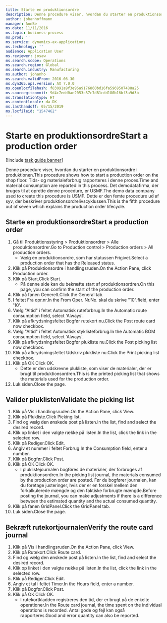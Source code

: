 ```yaml
---
title: Starte en produktionsordre
description: Denne procedure viser, hvordan du starter en produktionsordre i produktionen.
author: johanhoffmann
manager: AnnBe
ms.date: 11/11/2016
ms.topic: business-process
ms.prod: ''
ms.service: dynamics-ax-applications
ms.technology: ''
audience: Application User
ms.reviewer: josaw
ms.search.scope: Operations
ms.search.region: Global
ms.search.industry: Manufacturing
ms.author: johanho
ms.search.validFrom: 2016-06-30
ms.dyn365.ops.version: AX 7.0.0
ms.openlocfilehash: f83091a9f3e96a9176860bd16fa5969507488a25
ms.sourcegitcommit: 9d4c7edd0ae2053c37c7d81cdd180b16bf3a9d3b
ms.translationtype: HT
ms.contentlocale: da-DK
ms.lasthandoff: 05/15/2019
ms.locfileid: "1547462"
---
```

# <a name="start-a-production-order"></a><span data-ttu-id="03f00-103">Starte en produktionsordre</span><span class="sxs-lookup"><span data-stu-id="03f00-103">Start a production order</span></span>

[!include [task guide banner](../../includes/task-guide-banner.md)]

<span data-ttu-id="03f00-104">Denne procedure viser, hvordan du starter en produktionsordre i produktionen.</span><span class="sxs-lookup"><span data-stu-id="03f00-104">This procedure shows how to start a production order on the shop floor.</span></span> <span data-ttu-id="03f00-105">Tids- og materialeforbrug rapporteres i denne proces.</span><span class="sxs-lookup"><span data-stu-id="03f00-105">Time and material consumption are reported in this process.</span></span> <span data-ttu-id="03f00-106">Det demodatafirma, der bruges til at oprette denne procedure, er USMF.</span><span class="sxs-lookup"><span data-stu-id="03f00-106">The demo data company used to create this procedure is USMF.</span></span> <span data-ttu-id="03f00-107">Dette er den femte procedure ud af syv, der beskriver produktionsordrelivscyklussen.</span><span class="sxs-lookup"><span data-stu-id="03f00-107">This is the fifth procedure out of seven which explains the production order lifecycle.</span></span>


## <a name="start-a-production-order"></a><span data-ttu-id="03f00-108">Starte en produktionsordre</span><span class="sxs-lookup"><span data-stu-id="03f00-108">Start a production order</span></span>
1. <span data-ttu-id="03f00-109">Gå til Produktionsstyring > Produktionsordrer > Alle produktionsordrer.</span><span class="sxs-lookup"><span data-stu-id="03f00-109">Go to Production control > Production orders > All production orders.</span></span>
    * <span data-ttu-id="03f00-110">Vælg en produktionsordre, som har statussen Frigivet.</span><span class="sxs-lookup"><span data-stu-id="03f00-110">Select a production order that has the Released status.</span></span>  
2. <span data-ttu-id="03f00-111">Klik på Produktionsordre i handlingsruden.</span><span class="sxs-lookup"><span data-stu-id="03f00-111">On the Action Pane, click Production order.</span></span>
3. <span data-ttu-id="03f00-112">Klik på Start.</span><span class="sxs-lookup"><span data-stu-id="03f00-112">Click Start.</span></span>
    * <span data-ttu-id="03f00-113">På denne side kan du bekræfte start af produktionsordren.</span><span class="sxs-lookup"><span data-stu-id="03f00-113">On this page, you can confirm the start of the production order.</span></span>  
4. <span data-ttu-id="03f00-114">Klik på fanen Generelt.</span><span class="sxs-lookup"><span data-stu-id="03f00-114">Click the General tab.</span></span>
5. <span data-ttu-id="03f00-115">I feltet Fra opr.nr.</span><span class="sxs-lookup"><span data-stu-id="03f00-115">In the From Oper.</span></span> <span data-ttu-id="03f00-116">Nr.</span><span class="sxs-lookup"><span data-stu-id="03f00-116">No.</span></span> <span data-ttu-id="03f00-117">skal du skrive "10".</span><span class="sxs-lookup"><span data-stu-id="03f00-117">field, enter '10'.</span></span>
6. <span data-ttu-id="03f00-118">Vælg "Altid" i feltet Automatisk ruteforbrug.</span><span class="sxs-lookup"><span data-stu-id="03f00-118">In the Automatic route consumption field, select 'Always'.</span></span>
7. <span data-ttu-id="03f00-119">Klik på afkrydsningsfeltet Bogfør rutekort nu.</span><span class="sxs-lookup"><span data-stu-id="03f00-119">Click the Post route card now checkbox.</span></span>
8. <span data-ttu-id="03f00-120">Vælg "Altid" i feltet Automatisk styklisteforbrug.</span><span class="sxs-lookup"><span data-stu-id="03f00-120">In the Automatic BOM consumption field, select 'Always'.</span></span>
9. <span data-ttu-id="03f00-121">Klik på afkrydsningsfeltet Bogfør plukliste nu.</span><span class="sxs-lookup"><span data-stu-id="03f00-121">Click the Post picking list now checkbox.</span></span>
10. <span data-ttu-id="03f00-122">Klik på afkrydsningsfeltet Udskriv plukliste nu.</span><span class="sxs-lookup"><span data-stu-id="03f00-122">Click the Print picking list checkbox.</span></span>
11. <span data-ttu-id="03f00-123">Klik på OK.</span><span class="sxs-lookup"><span data-stu-id="03f00-123">Click OK.</span></span>
    * <span data-ttu-id="03f00-124">Dette er den udskrevne plukliste, som viser de materialer, der er brugt til produktionsordren.</span><span class="sxs-lookup"><span data-stu-id="03f00-124">This is the printed picking list that shows the materials used for the production order.</span></span>  
12. <span data-ttu-id="03f00-125">Luk siden.</span><span class="sxs-lookup"><span data-stu-id="03f00-125">Close the page.</span></span>

## <a name="validate-the-picking-list"></a><span data-ttu-id="03f00-126">Valider pluklisten</span><span class="sxs-lookup"><span data-stu-id="03f00-126">Validate the picking list</span></span>
1. <span data-ttu-id="03f00-127">Klik på Vis i handlingsruden.</span><span class="sxs-lookup"><span data-stu-id="03f00-127">On the Action Pane, click View.</span></span>
2. <span data-ttu-id="03f00-128">Klik på Plukliste.</span><span class="sxs-lookup"><span data-stu-id="03f00-128">Click Picking list.</span></span>
3. <span data-ttu-id="03f00-129">Find og vælg den ønskede post på listen.</span><span class="sxs-lookup"><span data-stu-id="03f00-129">In the list, find and select the desired record.</span></span>
4. <span data-ttu-id="03f00-130">Klik op linket i den valgte række på listen.</span><span class="sxs-lookup"><span data-stu-id="03f00-130">In the list, click the link in the selected row.</span></span>
5. <span data-ttu-id="03f00-131">Klik på Rediger.</span><span class="sxs-lookup"><span data-stu-id="03f00-131">Click Edit.</span></span>
6. <span data-ttu-id="03f00-132">Angiv et nummer i feltet Forbrug.</span><span class="sxs-lookup"><span data-stu-id="03f00-132">In the Consumption field, enter a number.</span></span>
7. <span data-ttu-id="03f00-133">Klik på Bogfør.</span><span class="sxs-lookup"><span data-stu-id="03f00-133">Click Post.</span></span>
8. <span data-ttu-id="03f00-134">Klik på OK.</span><span class="sxs-lookup"><span data-stu-id="03f00-134">Click OK.</span></span>
    * <span data-ttu-id="03f00-135">I pluklistejournalen bogføres de materialer, der forbruges af produktionsordren.</span><span class="sxs-lookup"><span data-stu-id="03f00-135">In the picking list journal, the materials consumed by the production order are posted.</span></span> <span data-ttu-id="03f00-136">Før du bogfører journalen, kan du foretage justeringer, hvis der er en forskel mellem den forkalkulerede mængde og den faktiske forbrugte mængde.</span><span class="sxs-lookup"><span data-stu-id="03f00-136">Before posting the journal, you can make adjustments if there is a difference between the estimated quantity and the actual consumed quantity.</span></span>  
9. <span data-ttu-id="03f00-137">Klik på fanen GridPanel.</span><span class="sxs-lookup"><span data-stu-id="03f00-137">Click the GridPanel tab.</span></span>
10. <span data-ttu-id="03f00-138">Luk siden.</span><span class="sxs-lookup"><span data-stu-id="03f00-138">Close the page.</span></span>

## <a name="verify-the-route-card-journal"></a><span data-ttu-id="03f00-139">Bekræft rutekortjournalen</span><span class="sxs-lookup"><span data-stu-id="03f00-139">Verify the route card journal</span></span>
1. <span data-ttu-id="03f00-140">Klik på Vis i handlingsruden.</span><span class="sxs-lookup"><span data-stu-id="03f00-140">On the Action Pane, click View.</span></span>
2. <span data-ttu-id="03f00-141">Klik på Rutekort.</span><span class="sxs-lookup"><span data-stu-id="03f00-141">Click Route card.</span></span>
3. <span data-ttu-id="03f00-142">Find og vælg den ønskede post på listen.</span><span class="sxs-lookup"><span data-stu-id="03f00-142">In the list, find and select the desired record.</span></span>
4. <span data-ttu-id="03f00-143">Klik op linket i den valgte række på listen.</span><span class="sxs-lookup"><span data-stu-id="03f00-143">In the list, click the link in the selected row.</span></span>
5. <span data-ttu-id="03f00-144">Klik på Rediger.</span><span class="sxs-lookup"><span data-stu-id="03f00-144">Click Edit.</span></span>
6. <span data-ttu-id="03f00-145">Angiv et tal i feltet Timer.</span><span class="sxs-lookup"><span data-stu-id="03f00-145">In the Hours field, enter a number.</span></span>
7. <span data-ttu-id="03f00-146">Klik på Bogfør.</span><span class="sxs-lookup"><span data-stu-id="03f00-146">Click Post.</span></span>
8. <span data-ttu-id="03f00-147">Klik på OK.</span><span class="sxs-lookup"><span data-stu-id="03f00-147">Click OK.</span></span>
    * <span data-ttu-id="03f00-148">I rutekortkladden registreres den tid, der er brugt på de enkelte operationer.</span><span class="sxs-lookup"><span data-stu-id="03f00-148">In the Route card journal, the time spent on the individual operations is recorded.</span></span> <span data-ttu-id="03f00-149">Antal gode og fejl kan også rapporteres.</span><span class="sxs-lookup"><span data-stu-id="03f00-149">Good and error quantity can also be reported.</span></span>  

